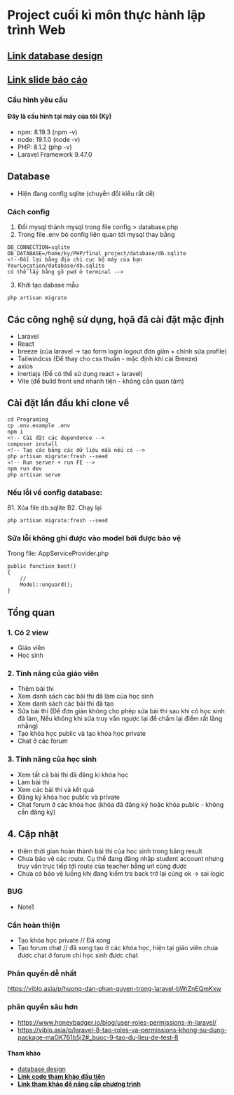 
# Project cuối kì môn thực hành lập trình Web

## **[Link database design](https://dbdiagram.io/d/638a088dbae3ed7c45445a4c)**
## [Link slide báo cáo](https://docs.google.com/presentation/d/1qv1rexb1-IP0O_L8GMwQiLrM2BSWiqJmWmQPQSBCbkY/edit?usp=sharing)


### Cấu hình yêu cầu
#### Đây là cấu hình tại máy của tôi (Kỳ)
- npm: 8.19.3 (npm -v)
- node: 19.1.0 (node -v)
- PHP: 8.1.2 (php -v)
- Laravel Framework 9.47.0
<!-- - Composer version 2.4.4 (composer -V) -->
## Database
- Hiện đang config sqlite (chuyển đổi kiểu rất dễ)
### Cách config
1. Đổi mysql thành mysql trong file config > database.php 
2. Trong file .env bỏ config liên quan tới mysql thay bằng
```
DB_CONNECTION=sqlite
DB_DATABASE=/home/ky/PHP/final_project/database/db.sqlite
<!--Đổi lại bằng địa chỉ cục bộ máy của bạn YourLocation/database/db.sqlite 
có thể lấy bằng gõ pwd ở terminal -->
```
3. Khởi tạo dabase mẫu
```
php artisan migrate
```
## Các công nghệ sử dụng, họă đã cài đặt mặc định
- Laravel
- React
- breeze (của laravel -> tạo form login logout đơn giản + chỉnh sửa profile)
- Tailwindcss (Để thay cho css thuần - mặc định khi cài Breeze)
- axios 
- inertiajs (Để có thể sử dụng react + laravel)
- Vite (để build front end nhanh tiện - không cần quan tâm)

## Cài đặt lần đầu khi clone về
```
cd Programing
cp .env.example .env
npm i
<!-- Cài đặt các dependence -->
composer install
<!-- Tạo các bảng các dữ liệu mẫu nếu có -->
php artisan migrate:fresh --seed
<!-- Run server + run FE -->
npm run dev
php artisan serve
```
### Nếu lỗi về config database:
B1. Xóa file db.sqlite
B2. Chạy lại
```
php artisan migrate:fresh --seed
```

### Sửa lỗi không ghi được vào model bởi được bảo vệ 
Trong file: AppServiceProvider.php

```
public function boot()
{
    //
    Model::unguard();
}
```
## Tổng quan
### 1. Có 2 view
- Giáo viên
- Học sinh
### 2. Tính năng của giáo viên
- Thêm bài thi
- Xem danh sách các bài thi đã làm của học sinh
- Xem danh sách các bài thi đã tạo
- Sửa bài thi (Để đơn giản không cho phép sửa bài thi sau khi có học sinh đã làm, Nếu không khi sửa truy vấn ngược lại để chấm lại điểm rất lằng nhằng)
- Tạo khóa học public và tạo khóa học private
- Chat ở các forum

### 3. Tính năng của học sinh
- Xem tất cả bài thi đã đăng kí khóa học
- Làm bài thi
- Xem các bài thi và kết quả
- Đăng ký khóa học public và private
- Chat forum ở các khóa học (khóa đã đăng ký hoặc khóa public - không cần đăng ký)
## 4. Cập nhật
- thêm thời gian hoàn thành bài thi của học sinh trong bảng result
- Chưa bảo vệ các route. Cụ thể đang đăng nhập student account nhưng truy vấn trực tiếp tới route của teacher bằng url cũng được
- Chưa có bảo vệ luồng khi đang kiểm tra back trở lại cũng ok -> sai logic

### BUG
- Note1
### Cần hoàn thiện
- Tạo khóa học private // Đã xong
- Tạo forum chat // đã xong tạo ở các khóa học, hiện tại giáo viên chưa được chat ở forum chỉ học sinh được chat

### Phân quyền dễ nhất
https://viblo.asia/p/huong-dan-phan-quyen-trong-laravel-bWrZnEQmKxw
### phân quyền sâu hơn
- https://www.honeybadger.io/blog/user-roles-permissions-in-laravel/
- https://viblo.asia/p/laravel-8-tao-roles-va-permissions-khong-su-dung-package-maGK761b5j2#_buoc-9-tao-du-lieu-de-test-8



#### Tham khảo
- [database design](https://www.inettutor.com/diagrams/exam-management-system-database-design/) 
- **[Link code tham khảo đầu tiên](https://github.com/hellomustaq/Online-Exam-with-laravel)**
- **[Link tham khảo để nâng cấp chương trình](https://www.campcodes.com/projects/php/online-examination-system-with-timer-using-php-mysql-free-download/)**
